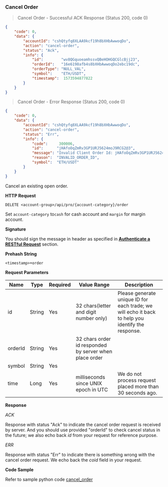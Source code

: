 ###
### Cancel Order

> Cancel Order - Successful ACK Response (Status 200, code 0)

```json
{
    "code": 0,
    "data": {
        "accountId": "cshQtyfq8XLAA9kcf19h8bXHbAwwoqDo",
        "action": "cancel-order",
        "status": "Ack",
        "info": {
            "id":        "wv8QGquoeamhssvQBeHOHGQCGlcBjj23",
            "orderId":   "16e6198afb4s8bXHbAwwoqDo2ebc19dc",
            "orderType": "NULL_VAL",
            "symbol":    "ETH/USDT",
            "timestamp":  1573594877822
        }
    }
}
```

> Cancel Order - Error Response (Status 200, code 0)

```json
{
    "code": 0,
    "data": {
        "accountId": "cshQtyfq8XLAA9kcf19h8bXHbAwwoqDo",
        "action": "cancel-order",
        "status": "Err",
        "info": {
            "code":     300006,
            "id":      "jHAfoOqZmRv3GP1URJ5624moJ9RCG2@3",
            "message": "Invalid Client Order Id: jHAfoOqZmRv3GP1URJ5624moJ9RCG2@3",
            "reason":  "INVALID_ORDER_ID",
            "symbol":  "ETH/USDT"
        }
    }
}
```

Cancel an existing open order. 


**HTTP Request**

`DELETE <account-group>/api/pro/{account-category}/order`

Set `account-category` to`cash` for cash account and `margin` for margin account. 

**Signature**

You should sign the message in header as specified in [**Authenticate a RESTful Request**](#sign-request) section.

**Prehash String**

`<timestamp>+order`


**Request Parameters**

Name      | Type   |Required| Value Range                            | Description
------------|--------|--------| -------------------------------------|---------------
id          | String |  Yes   |32 chars(letter and digit number only)|Please generate unique ID for each trade; we will echo it back to help you identify the response.
orderId     | String |  Yes   |32 chars order id responded by server when place order|
symbol      | String |  Yes   |                                      |  
time        | Long   |  Yes   |milliseconds since UNIX epoch in UTC  |We do not process request placed more than 30 seconds ago.

**Response**

*ACK*

Response with status "Ack" to indicate the cancel order request is received by server. And you should use provided "orderId" to check cancel status in the future; we also echo back *id* from your request for reference purpose.

*ERR*

Response with status "Err" to indicate there is something wrong with the cancel order request. We echo back the *coid* field in your request.


**Code Sample**

Refer to sample python code [cancel_order](https://github.com/gdm-exchange/bitmax-api-demo/blob/master/python/cancel_order.py)
